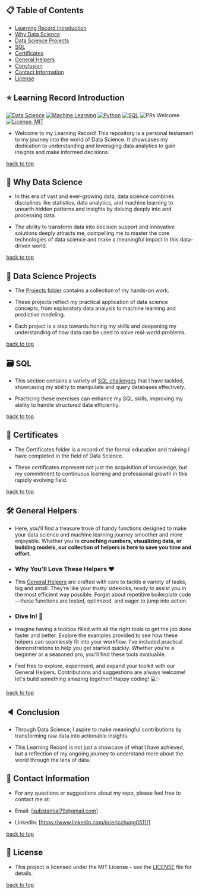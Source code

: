 <!-- Add an anchor at the top of the document -->
<a name="top"></a>

## 📋 Table of Contents
- [Learning Record Introduction](#star-learning-record-introduction)
- [Why Data Science](#star2-why-data-science)
- [Data Science Projects](#dizzy-data-science-projects)
- [SQL](#sql)
- [Certificates](#tada-certificates)
- [General Helpers](#general-helpers)
- [Conclusion](#speaker-conclusion)
- [Contact Information](#iphone-contact-information)
- [License](#license)

<h2 id="star-learning-record-introduction">⭐ Learning Record Introduction</h2>

[![Data Science](https://img.shields.io/badge/Data_Science-Explorer-orange.svg?logo=tensorflow)](https://www.tensorflow.org/)
[![Machine Learning](https://img.shields.io/badge/Machine_Learning-Skilled-yellow.svg?logo=scikit-learn)](https://scikit-learn.org/)
[![Python](https://img.shields.io/badge/Python-3.11-blue.svg?logo=python)](https://www.python.org/)
[![SQL](https://img.shields.io/badge/MySQL-Enthusiast-lightgrey.svg?logo=mysql)](https://www.mysql.com/)
![PRs Welcome](https://img.shields.io/badge/PRs-Welcome-brightgreen.svg?logo=github)
[![License: MIT](https://img.shields.io/badge/License-MIT-red.svg?logo=open-source-initiative)](https://opensource.org/licenses/MIT)

* Welcome to my Learning Record! This repository is a personal testament to my journey into the world of Data Science. It showcases my dedication to understanding and leveraging data analytics to gain insights and make informed decisions.

<a href="#top">back to top</a>

<h2 id="star2-why-data-science">🌟 Why Data Science</h2>

* In this era of vast and ever-growing data, data science combines disciplines like statistics, data analytics, and machine learning to unearth hidden patterns and insights by delving deeply into and processing data. 

* The ability to transform data into decision support and innovative solutions deeply attracts me, compelling me to master the core technologies of data science and make a meaningful impact in this data-driven world.

<a href="#top">back to top</a>

<h2 id="dizzy-data-science-projects">💫 Data Science Projects</h2>

* The [Projects folder](https://github.com/Eric-Chung-0511/Learning-Record/tree/main/Data%20Science%20Projects) contains a collection of my hands-on work. 

* These projects reflect my practical application of data science concepts, from exploratory data analysis to machine learning and predictive modeling. 

* Each project is a step towards honing my skills and deepening my understanding of how data can be used to solve real-world problems.

<a href="#top">back to top</a>

<h2 id="sql">🗃️ SQL</h2>

* This section contains a variety of [SQL challenges](https://github.com/Eric-Chung-0511/Learning-Record/tree/main/SQL) that I have tackled, showcasing my ability to manipulate and query databases effectively.

* Practicing these exercises can enhance my SQL skills, improving my ability to handle structured data efficiently.

<a href="#top">back to top</a>

<h2 id="tada-certificates">🎉 Certificates</h2>

* The Certificates folder is a record of the formal education and training I have completed in the field of Data Science. 

* These certificates represent not just the acquisition of knowledge, but my commitment to continuous learning and professional growth in this rapidly evolving field.

<a href="#top">back to top</a>

<h2 id="general-helpers">🛠️ General Helpers</h2>

* Here, you'll find a treasure trove of handy functions designed to make your data science and machine learning journey smoother and more enjoyable. Whether you're **crunching numbers, visualizing data, or building models, our collection of helpers is here to save you time and effort.**

* ### Why You'll Love These Helpers ❤️
* This [General Helpers](https://github.com/Eric-Chung-0511/Learning-Record/tree/main/General%20Helpers) are crafted with care to tackle a variety of tasks, big and small. They’re like your trusty sidekicks, ready to assist you in the most efficient way possible. Forget about repetitive boilerplate code—these functions are tested, optimized, and eager to jump into action.

* ### Dive In! 🚀
* Imagine having a toolbox filled with all the right tools to get the job done faster and better. Explore the examples provided to see how these helpers can seamlessly fit into your workflow. I've included practical demonstrations to help you get started quickly. Whether you're a beginner or a seasoned pro, you'll find these tools invaluable.

* Feel free to explore, experiment, and expand your toolkit with our General Helpers. Contributions and suggestions are always welcome! let's build something amazing together! Happy coding! 💻✨

<a href="#top">back to top</a>

<h2 id="speaker-conclusion">🔈 Conclusion</h2>

* Through Data Science, I aspire to make meaningful contributions by transforming raw data into actionable insights.

* This Learning Record is not just a showcase of what I have achieved, but a reflection of my ongoing journey to understand more about the world through the lens of data.

<h2 id="iphone-contact-information">📱  Contact Information</h2>

* For any questions or suggestions about my repo, please feel free to contact me at:

* Email: [substantial79@gmail.com]

* LinkedIn: [https://www.linkedin.com/in/ericchung0511/]

<a href="#top">back to top</a>

<h2 id="license">🔏 License</h2>

* This project is licensed under the MIT License - see the [LICENSE](LICENSE) file for details.

<a href="#top">back to top</a>
